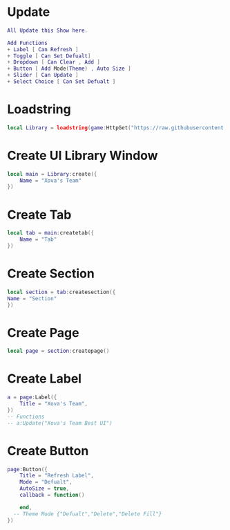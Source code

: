 # Update
```lua
All Update this Show here.

Add Functions
+ Label [ Can Refresh ]
+ Toggle [ Can Set Defualt]
+ Dropdown [ Can Clear , Add ]
+ Button [ Add Mode(Theme) , Auto Size ]
+ Slider [ Can Update ]
+ Select Choice [ Can Set Defualt ]
```
# Loadstring
```lua
local Library = loadstring(game:HttpGet("https://raw.githubusercontent.com/SixZensED/Discord-Library/main/Library"))()
```
# Create UI Library Window
```lua
local main = Library:create({
	Name = "Xova's Team"
})
```
# Create Tab
```lua
local tab = main:createtab({
	Name = "Tab"
})
```
# Create Section
```lua
local section = tab:createsection({
Name = "Section"
})
```
# Create Page
```lua
local page = section:createpage()
```
# Create Label
```lua
a = page:Label({
	Title = "Xova's Team",
})
-- Functions
-- a:Update("Xova's Team Best UI")
```
# Create Button
```lua
page:Button({
	Title = "Refresh Label",
	Mode = "Defualt",
	AutoSize = true,
	callback = function()

	end,
  -- Theme Mode {"Defualt","Delete","Delete Fill"}
})
```
